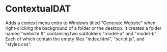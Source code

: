 # ContextualDAT
Adds a context menu entry to Windows titled "Generate Website" when right-clicking the background of a folder or the desktop.  It creates a folder named "website #" containing two subfolders "model-a" and "model-b"; Each of which contain the empty files "index.html", "script.js", and "styles.css".
